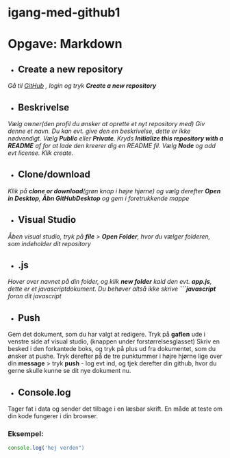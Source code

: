 # igang-med-github1
# Opgave: Markdown

* ## Create a new repository

*Gå til [GitHub](http://github.com) , login og tryk __Create a new repository__*

* ## Beskrivelse

*Vælg owner(den profil du ønsker at oprette et nyt repository med) Giv denne et navn. Du kan evt. give den en beskrivelse, dette er ikke nødvendigt. Vælg __Public__ eller __Private__. Kryds __Initialize this repository with a README__ af for at lade den kreerer dig en README fil. Vælg __Node__ og add evt license. Klik create.*

* ## Clone/download

*Klik på __clone or download__(grøn knap i højre hjørne) og vælg derefter __Open in Desktop__, __Åbn GitHubDesktop__ og gem i foretrukkende mappe*

* ## Visual Studio 

*Åben visual studio, tryk på __file__ > __Open Folder__, hvor du vælger folderen, som indeholder dit repository*

* ## .js

*Hover over navnet på din folder, og klik __new folder__ kald den evt. __app.js__, dette er et javascriptdokument. Du behøver altså ikke skrive __```javascript__ foran dit javascript*

* ## Push

Gem det dokument, som du har valgt at redigere. Tryk på __gaflen__ ude i venstre side af visual studio, (knappen under forstørrelsesglasset) Skriv en besked i den forkantede boks, og tryk på plus ud fra dokumentet, som du ønsker at pushe. Tryk derefter på de tre punktummer i højre hjørne lige over din __message__ > tryk __push__ - log evt ind, og tjek derefter din github, hvor du gerne skulle kunne se dit nye dokument nu.

* ## Console.log

Tager fat i data og sender det tilbage i en læsbar skrift. En måde at teste om din kode fungerer i din browser.

### Eksempel:

```javascript
console.log('hej verden")
```
